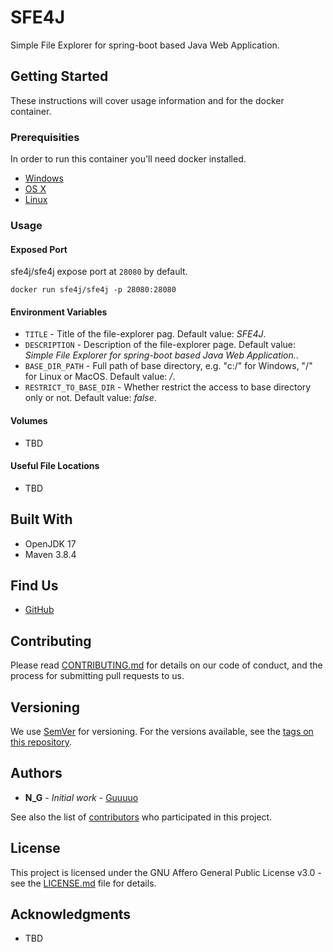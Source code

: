 # SFE4J

Simple File Explorer for spring-boot based Java Web Application.

## Getting Started

These instructions will cover usage information and for the docker container.

### Prerequisities

In order to run this container you'll need docker installed.

* [Windows](https://docs.docker.com/windows/started)
* [OS X](https://docs.docker.com/mac/started/)
* [Linux](https://docs.docker.com/linux/started/)

### Usage

#### Exposed Port

sfe4j/sfe4j expose port at `28080` by default.

```shell
docker run sfe4j/sfe4j -p 28080:28080
```

#### Environment Variables

* `TITLE` - Title of the file-explorer pag. Default value: *SFE4J*.
* `DESCRIPTION` - Description of the file-explorer page. Default value: *Simple File Explorer for spring-boot based Java Web Application.*.
* `BASE_DIR_PATH` - Full path of base directory, e.g. "c:/" for Windows, "/" for Linux or MacOS. Default value: */*.
* `RESTRICT_TO_BASE_DIR` - Whether restrict the access to base directory only or not. Default value: *false*.

#### Volumes

* TBD

#### Useful File Locations

* TBD

## Built With

* OpenJDK 17
* Maven 3.8.4

## Find Us

* [GitHub](https://github.com/sfe4j/sfe4j)

## Contributing

Please read [CONTRIBUTING.md](https://github.com/sfe4j/sfe4j#contributing) for details on our code of conduct, and the process for submitting pull requests to us.

## Versioning

We use [SemVer](http://semver.org/) for versioning. For the versions available, see the
[tags on this repository](https://github.com/sfe4j/sfe4j/tags).

## Authors

* **N_G** - *Initial work* - [Guuuuo](https://github.com/guuuuo)

See also the list of [contributors](https://github.com/sfe4j/sfe4j/contributors) who
participated in this project.

## License

This project is licensed under the GNU Affero General Public License v3.0 - see the [LICENSE.md](https://github.com/sfe4j/sfe4j/blob/master/LICENSE) file for details.

## Acknowledgments

* TBD